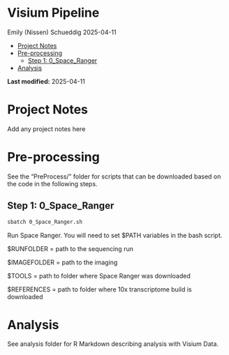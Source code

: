 Visium Pipeline
================
Emily (Nissen) Schueddig
2025-04-11

- [Project Notes](#project-notes)
- [Pre-processing](#pre-processing)
  - [Step 1: 0_Space_Ranger](#step-1-0_space_ranger)
- [Analysis](#analysis)

**Last modified:** 2025-04-11

# Project Notes

Add any project notes here

# Pre-processing

See the “PreProcess/” folder for scripts that can be downloaded based on
the code in the following steps.

## Step 1: 0_Space_Ranger

``` bash
sbatch 0_Space_Ranger.sh
```

Run Space Ranger. You will need to set \$PATH variables in the bash
script.

\$RUNFOLDER = path to the sequencing run

\$IMAGEFOLDER = path to the imaging

\$TOOLS = path to folder where Space Ranger was downloaded

\$REFERENCES = path to folder where 10x transcriptome build is
downloaded

# Analysis

See analysis folder for R Markdown describing analysis with Visium Data.
